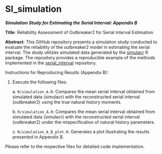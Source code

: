 # SI_simulation

***Simulation Study for Estimating the Serial Interval: Appendix B***

**Title**: Reliability Assessment of Outbreaker2 for Serial Interval Estimation

**Abstract**:
This GitHub repository presents a simulation study conducted to evaluate the reliability of the outbreaker2 model in estimating the serial interval. The study utilizes simulated data generated by the [simulacr](https://github.com/CyGei/simulacr) R package. The repository provides a reproducible example of the methods implemented in the [serial_interval](https://github.com/CyGei/serial_interval) repository.

Instructions for Reproducing Results (Appendix B):

1.  Execute the following files:

    a\. `R/simulation_A.R`: Compares the mean serial interval obtained from simulated data (simulacr) with the reconstructed serial interval (outbreaker2) using the true natural history moments.

    b\. `R/simulation_A.R`: Compares the mean serial interval obtained from simulated data (simulacr) with the reconstructed serial interval (outbreaker2) under the mispecification of natural history parameters.

    c\. `R/simulation_A_B_plot.R`: Generates a plot illustrating the results presented in Appendix B.

Please refer to the respective files for detailed code implementation.
